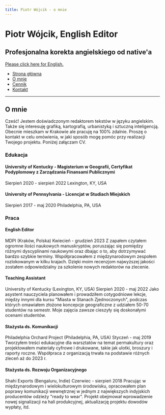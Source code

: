 ```yaml
---
title: Piotr Wójcik - o mnie
---
```


# Piotr Wójcik, English Editor
## Profesjonalna korekta angielskiego od native'a
[Please click here for English.](index_en.md)

- [Strona główna](index.md)
- [O mnie](omnie.md)
- [Cennik](cennik.md)
- [Kontakt](kontakt.md)

---

## O mnie

Cześć! Jestem doświadczonym redaktorem tekstów w języku angielskim. Także się interesuję grafiką, kartografią, urbanistyką i sztuczną inteligencją. Obecnie mieszkam w Krakowie ale pracuję na 100% zdalnie. Proszę o kontakt w celu omówienia, w jaki sposób mogę pomóc przy realizacji Twojego projektu. Poniżej załączam CV.

### Edukacja

#### University of Kentucky - Magisterium w Geografii, Certyfikat Podyplomowy z Zarządzania Finansami Publicznymi
Sierpień 2020 - sierpień 2022
Lexington, KY, USA

#### University of Pennsylvania - Licencjat w Studiach Miejskich
Sierpień 2017 - maj 2020
Philadelphia, PA, USA

### Praca

#### English Editor
MDPI (Kraków, Polska)
Kwiecień - grudzień 2023
Z zapałem czytałem ogromne ilości naukowych manuskryptów, poruszając się pomiędzy różnymi dyscyplinami naukowymi oraz dbając o to, aby dotrzymywać bardzo szybkie terminy. Współpracowałem z międzynarodowym zespołem rozlokowanym w kilku krajach. Dzięki moim recenzjom najwyższej jakości zostałem odpowiedzialny za szkolenie nowych redaktorów na zlecenie.

#### Teaching Assistant
University of Kentucky (Lexington, KY, USA)
Sierpień 2020 - maj 2022
Jako asystent nauczyciela planowałem i prowadziłem cotygodniowe lekcje, między innymi dla kursu "Miasta w Stanach Zjednoczonych", podczas których omawiałem złożone koncepcje geograficzne z udziałem 50-70 studentów na semestr. Moje zajęcia zawsze cieszyły się doskonałymi ocenami studentów.

#### Stażysta ds. Komunikacji
Philadelphia Orchard Project (Philadelphia, PA, USA)
Styczeń - maj 2019
Tworzyłem treści edukacyjne dla warsztatów na temat permakultury oraz projektowałem materiały cyfrowe i drukowane, takie jak ulotki, broszury i raporty roczne. Współpraca z organizacją trwała na podstawie różnych zleceń aż do 2023 r.

#### Stażysta ds. Rozwoju Organizacyjnego
Shahi Exports (Bengaluru, Indie)
Czerwiec - sierpień 2018
Pracując w międzynarodowym i wielokulturowym środowisku, opracowałem plan poprawy komunikacji wewnętrznej w jednym z największych indyjskich producentów odzieży "ready to wear". Projekt obejmował wprowadzenie nowej signalizacji na hali produkcyjnej, aktualizację projektu dowodów wypłaty, itd.
